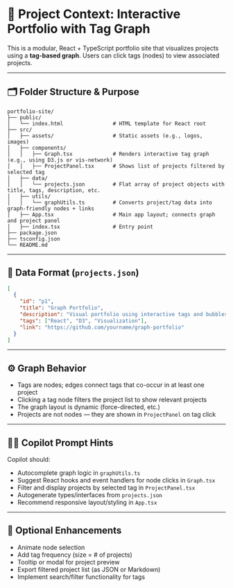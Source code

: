 # 🎯 Project Context: Interactive Portfolio with Tag Graph

This is a modular, React + TypeScript portfolio site that visualizes projects using a **tag-based graph**. Users can click tags (nodes) to view associated projects.

---

## 🗂️ Folder Structure & Purpose

```
portfolio-site/
├── public/
│   └── index.html                # HTML template for React root
├── src/
│   ├── assets/                   # Static assets (e.g., logos, images)
│   ├── components/
│   │   ├── Graph.tsx             # Renders interactive tag graph (e.g., using D3.js or vis-network)
│   │   ├── ProjectPanel.tsx      # Shows list of projects filtered by selected tag
│   ├── data/
│   │   └── projects.json         # Flat array of project objects with title, tags, description, etc.
│   ├── utils/
│   │   └── graphUtils.ts         # Converts project/tag data into graph-friendly nodes + links
│   ├── App.tsx                   # Main app layout; connects graph and project panel
│   ├── index.tsx                 # Entry point
├── package.json
├── tsconfig.json
└── README.md
```

---

## 🧱 Data Format (`projects.json`)

```json
[
  {
    "id": "p1",
    "title": "Graph Portfolio",
    "description": "Visual portfolio using interactive tags and bubbles.",
    "tags": ["React", "D3", "Visualization"],
    "link": "https://github.com/yourname/graph-portfolio"
  }
]
```

---

## ⚙️ Graph Behavior

* Tags are nodes; edges connect tags that co-occur in at least one project
* Clicking a tag node filters the project list to show relevant projects
* The graph layout is dynamic (force-directed, etc.)
* Projects are not nodes — they are shown in `ProjectPanel` on tag click

---

## 👨‍💻 Copilot Prompt Hints

Copilot should:

* Autocomplete graph logic in `graphUtils.ts`
* Suggest React hooks and event handlers for node clicks in `Graph.tsx`
* Filter and display projects by selected tag in `ProjectPanel.tsx`
* Autogenerate types/interfaces from `projects.json`
* Recommend responsive layout/styling in `App.tsx`

---

## 📝 Optional Enhancements

* Animate node selection
* Add tag frequency (size = # of projects)
* Tooltip or modal for project preview
* Export filtered project list (as JSON or Markdown)
* Implement search/filter functionality for tags